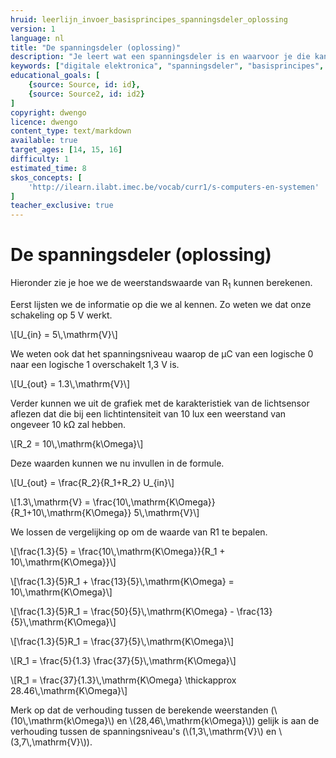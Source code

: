 ```yaml
---
hruid: leerlijn_invoer_basisprincipes_spanningsdeler_oplossing
version: 1
language: nl
title: "De spanningsdeler (oplossing)"
description: "Je leert wat een spanningsdeler is en waarvoor je die kan gebruiken."
keywords: ["digitale elektronica", "spanningsdeler", "basisprincipes", "microcontroller", "µC", "arduino", "dwenguino"]
educational_goals: [
    {source: Source, id: id}, 
    {source: Source2, id: id2}
]
copyright: dwengo
licence: dwengo
content_type: text/markdown
available: true
target_ages: [14, 15, 16]
difficulty: 1
estimated_time: 8
skos_concepts: [
    'http://ilearn.ilabt.imec.be/vocab/curr1/s-computers-en-systemen'
]
teacher_exclusive: true
---
```


# De spanningsdeler (oplossing)


Hieronder zie je hoe we de weerstandswaarde van R<sub>1</sub> kunnen berekenen.

Eerst lijsten we de informatie op die we al kennen. Zo weten we dat onze schakeling op 5 V werkt.

\\[U_{in} = 5\\,\mathrm{V}\\]

We weten ook dat het spanningsniveau waarop de µC van een logische 0 naar een logische 1 overschakelt 1,3 V is.

\\[U_{out} = 1.3\\,\mathrm{V}\\]

Verder kunnen we uit de grafiek met de karakteristiek van de lichtsensor aflezen dat die bij een lichtintensiteit van 10 lux een weerstand van ongeveer 10 kΩ zal hebben.

\\[R_2 = 10\\,\mathrm{k\Omega}\\]

Deze waarden kunnen we nu invullen in de formule.

\\[U_{out} = \frac{R_2}{R_1+R_2} U_{in}\\]

\\[1.3\\,\mathrm{V} = \frac{10\\,\mathrm{K\Omega}}{R_1+10\\,\mathrm{K\Omega}} 5\\,\mathrm{V}\\]

We lossen de vergelijking op om de waarde van R1 te bepalen.

\\[\frac{1.3}{5} = \frac{10\\,\mathrm{K\Omega}}{R_1 + 10\\,\mathrm{K\Omega}}\\]

\\[\frac{1.3}{5}R_1 + \frac{13}{5}\\,\mathrm{K\Omega} = 10\\,\mathrm{K\Omega}\\]

\\[\frac{1.3}{5}R_1 = \frac{50}{5}\\,\mathrm{K\Omega} - \frac{13}{5}\\,\mathrm{K\Omega}\\]

\\[\frac{1.3}{5}R_1 = \frac{37}{5}\\,\mathrm{K\Omega}\\]

\\[R_1 = \frac{5}{1.3} \frac{37}{5}\\,\mathrm{K\Omega}\\]

\\[R_1 = \frac{37}{1.3}\\,\mathrm{K\Omega} \thickapprox 28.46\\,\mathrm{K\Omega}\\]


Merk op dat de verhouding tussen de berekende weerstanden (\\(10\\,\mathrm{k\Omega}\\) en \\(28,46\\,\mathrm{k\Omega}\\)) gelijk is aan de verhouding tussen de spanningsniveau's (\\(1,3\\,\mathrm{V}\\) en \\(3,7\\,\mathrm{V}\\)).

